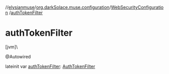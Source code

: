 //[elysianmuse](../../../index.md)/[org.darkSolace.muse.configuration](../index.md)/[WebSecurityConfiguration](index.md)
/[authTokenFilter](auth-token-filter.md)

# authTokenFilter

[jvm]\

@Autowired

lateinit
var [authTokenFilter](auth-token-filter.md): [AuthTokenFilter](../../org.darkSolace.muse.securityModule.service/-auth-token-filter/index.md)
